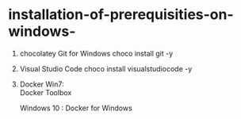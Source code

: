 # installation-of-prerequisities-on-windows-

1. chocolatey 
Git for Windows
     choco install git -y

2. Visual Studio Code
    choco install visualstudiocode -y

3. Docker 
    Win7:  
	Docker Toolbox

   Windows 10 :
	Docker for Windows
